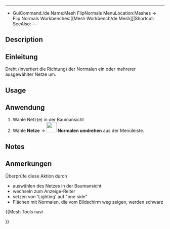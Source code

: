 ---
- GuiCommand:/de   Name:Mesh FlipNormals‏‎   MenuLocation:Meshes → Flip Normals   Workbenches:[[Mesh Workbench/de   Mesh]]|Shortcut:   SeeAlso:---


</div>

## Description


<div class="mw-translate-fuzzy">

## Einleitung

Dreht (invertiert die Richtung) der Normalen ein oder mehrerer ausgewählter Netze um.


</div>

## Usage


<div class="mw-translate-fuzzy">

## Anwendung

1.  Wähle Netz(e) in der Baumansicht
2.  Wähle **Netze** → **<img src="images/Mesh_FlipNormals.png" width=32px> Normalen umdrehen** aus der Menüleiste.


</div>

## Notes


<div class="mw-translate-fuzzy">

## Anmerkungen

Überprüfe diese Aktion durch

-   auswählen des Netzes in der Baumansicht
-   wechseln zum Anzeige-Reiter
-   setzen von \'Lighting\' auf \"one side\"
-   Flächen mit Normalen, die vom Bildschirm weg zeigen, werden schwarz


</div>


<div class="mw-translate-fuzzy">





</div>


{{Mesh Tools navi

}}  
